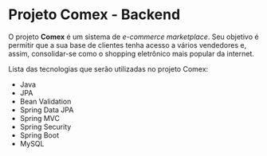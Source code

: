 # Projeto Comex - Backend

O projeto **Comex** é um sistema de _e-commerce marketplace_. Seu objetivo é permitir que a sua base de clientes tenha acesso a vários vendedores e, assim, consolidar-se como o shopping eletrônico mais popular da internet.

Lista das tecnologias que serão utilizadas no projeto Comex:
-   Java
-   JPA
-   Bean Validation
-   Spring Data JPA
-   Spring MVC
-   Spring Security
-   Spring Boot
-   MySQL